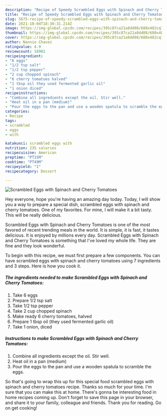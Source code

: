 ```yaml
---
description: "Recipe of Speedy Scrambled Eggs with Spinach and Cherry Tomatoes"
title: "Recipe of Speedy Scrambled Eggs with Spinach and Cherry Tomatoes"
slug: 5675-recipe-of-speedy-scrambled-eggs-with-spinach-and-cherry-tomatoes
date: 2021-10-04T18:30:31.214Z
image: https://img-global.cpcdn.com/recipes/395c87ca21a8dd08/680x482cq70/scrambled-eggs-with-spinach-and-cherry-tomatoes-recipe-main-photo.jpg
thumbnail: https://img-global.cpcdn.com/recipes/395c87ca21a8dd08/680x482cq70/scrambled-eggs-with-spinach-and-cherry-tomatoes-recipe-main-photo.jpg
cover: https://img-global.cpcdn.com/recipes/395c87ca21a8dd08/680x482cq70/scrambled-eggs-with-spinach-and-cherry-tomatoes-recipe-main-photo.jpg
author: Nannie Chavez
ratingvalue: 4.9
reviewcount: 18901
recipeingredient:
- "6 eggs"
- "1/2 tsp salt"
- "1/2 tsp pepper"
- "2 cup chopped spinach"
- "6 cherry tomatoes halved"
- "1 tbsp oil they used fermented garlic oil"
- "1 onion diced"
recipeinstructions:
- "Combine all ingredients except the oil. Stir well."
- "Heat oil in a pan (medium)"
- "Pour the eggs to the pan and use a wooden spatula to scramble the eggs."
categories:
- Recipe
tags:
- scrambled
- eggs
- with

katakunci: scrambled eggs with 
nutrition: 235 calories
recipecuisine: American
preptime: "PT15M"
cooktime: "PT49M"
recipeyield: "1"
recipecategory: Dessert

---
```



![Scrambled Eggs with Spinach and Cherry Tomatoes](https://img-global.cpcdn.com/recipes/395c87ca21a8dd08/680x482cq70/scrambled-eggs-with-spinach-and-cherry-tomatoes-recipe-main-photo.jpg)

Hey everyone, hope you're having an amazing day today. Today, I will show you a way to prepare a special dish, scrambled eggs with spinach and cherry tomatoes. One of my favorites. For mine, I will make it a bit tasty. This will be really delicious.



Scrambled Eggs with Spinach and Cherry Tomatoes is one of the most favored of recent trending meals in the world. It is simple, it is fast, it tastes delicious. It is enjoyed by millions every day. Scrambled Eggs with Spinach and Cherry Tomatoes is something that I've loved my whole life. They are fine and they look wonderful.


To begin with this recipe, we must first prepare a few components. You can have scrambled eggs with spinach and cherry tomatoes using 7 ingredients and 3 steps. Here is how you cook it.

<!--inarticleads1-->

##### The ingredients needed to make Scrambled Eggs with Spinach and Cherry Tomatoes:

1. Take 6 eggs
1. Prepare 1/2 tsp salt
1. Take 1/2 tsp pepper
1. Take 2 cup chopped spinach
1. Make ready 6 cherry tomatoes, halved
1. Prepare 1 tbsp oil (they used fermented garlic oil)
1. Take 1 onion, diced




<!--inarticleads2-->

##### Instructions to make Scrambled Eggs with Spinach and Cherry Tomatoes:

1. Combine all ingredients except the oil. Stir well.
1. Heat oil in a pan (medium)
1. Pour the eggs to the pan and use a wooden spatula to scramble the eggs.




So that's going to wrap this up for this special food scrambled eggs with spinach and cherry tomatoes recipe. Thanks so much for your time. I'm sure that you can make this at home. There's gonna be interesting food in home recipes coming up. Don't forget to save this page in your browser, and share it to your family, colleague and friends. Thank you for reading. Go on get cooking!
